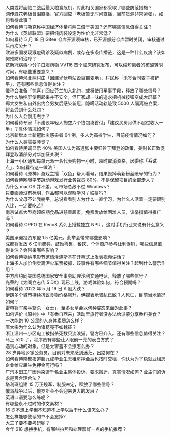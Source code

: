 人类或将面临二战后最大粮食危机，对此相关国家都采取了哪些防范措施？  
网传蜂花老板含泪直播，官方回应「老板暂无时间直播，目前货源非常紧张」，如何看待此事？  
如何看待马斯克称中国经济体量将两三倍于美国？还有哪些信息值得关注？  
为什么《英雄联盟》要把纯肉装设定为性价比非常低？  
如何看待 5 月 18 日 Gitee 仓库开源须审核，已开源部分仓库暂时关闭，审核通过后再次公开？  
欧洲多国发现猴痘确诊及疑似病例，或存在多条传播链，这是一种什么疾病？该如何预防和治疗？  
抗新冠病毒小分子口服药物 VV116 首个临床研究发布，可以缩短患者的核酸转阴时间，有哪些重要意义？  
如何看待河北两村庄「因建光伏电站毁百亩麦地」，村民称「未签合同麦子被铲平」，还有哪些信息值得关注？  
俄称会准备「惊喜」回应芬兰加入北约，或将使用军事手段，释放了哪些信号？  
为什么触控屏使用起来并不安全，但厂家却一味的追求把机械按钮变成大屏幕？  
郑大女生私自外出约会男友后感染新冠，隐瞒活动轨迹致 5000 人隔离被立案，将会受到什么处罚？  
为什么人会惯用右手？  
如何看待专家「不建议年轻人掏空六个钱包凑首付」「建议买房月供不超过收入一半」？具体情况如何？  
北京新增本土新冠肺炎感染者 64 例，多人为高校学生，目前疫情情况如何？  
为什么人类需要睡觉？  
如何看待民调显示 40% 美国人认为高通胀主要归咎于拜登的政策，美财长正敦促拜登取消部分对华加征关税？  
上海一小区通知每单元派一名代表购物一小时，超时取消资格，居委称「系试点」，如何看待这一做法？  
如何看待《原神》游戏主播「双鱼」帮人看号，结果毁掉萌新粉丝账号的行为？  
如何看待网曝字节跳动游戏发行业务裁员 80%，不是保留项目的全部走人？  
为什么 macOS 并不差，可市场总敌不过 Windows？  
只要画师没有标明，作品都可以观察学习 / 临摹吗？  
为什么父母不让我躺平，总说看看别人为什么一直学习，为什么人活着一定要跟别人比，一定要吃苦?  
南京试点大型商超临期食品进慈善超市，免费发放给困难人员，该举措值得推广吗？  
如何看待 OPPO 在 Reno8 系列上搭载独立 NPU ，这对手机行业来说有什么意义 ？  
美国承诺投资东盟 1.5 亿美元，此举会带来哪些影响？  
成都将发放 6 亿消费券，鼓励零售、餐饮、个体商户参与让利促销，哪些信息值得关注？会带来哪些影响？  
如何看待戛纳电影节邀请泽连斯基在开幕式上发表视频讲话？  
上海多人加价倒卖离沪火车票被抓，该事件有哪些细节值得关注？起到什么警示作用？  
中方应约同美国总统国家安全事务助理沙利文通电话，释放了哪些信号？  
光荣的《太阁立志传 5 DX》现已上线，游戏体验如何，符合预期吗？  
如何看待 2022 年 5 月 19 日 A 股大跌？  
伊朗多个城市持续抗议食物价格飙升，伊媒表示骚乱已致 1 人死亡，目前当地情况如何？  
雷电将军亲手斩杀「女士」，至冬女皇会以何种姿态来面对此事？  
如何评价《原神》中「有香自西来」活动里旅行者没办法给派蒙分享香料美食？  
一次能跑 10 公里的人身体素质怎么样？  
唐太宗为什么认为诸葛亮不如魏征？  
浙江温州一小区电工被指杀死数只流浪猫，警方已介入。还有哪些信息值得关注？  
马上 520 了，程序员有哪些让人眼前一亮的表白方式？  
遇到心动的对象，但是太害羞不会撩怎么办？  
28 岁异地乡镇公务员，目前对未来感到迷茫，出路何在？  
如何看待南都报道超九成毕业生无租房押金后也按时交租，你认为为了稳就业租房企业给应届生免押金可行吗？  
广汽本田工厂因污染遭千名业主集体投诉、要求搬迁，真实情况如何？业主们的诉求是否合理合法？  
塔利班组建 15 万正规军，制服未定，释放了哪些信号？  
俄乌战争以后，俄罗斯会不会迎来更大的发展？  
英语口语要怎么练呢？  
有哪些永不过时的作文素材？  
16 岁不想上学但不知道不上学以后干什么该怎么办？  
怎么样能够使读的书不会忘掉?  
大三了要不要考研呢？  
今年 618 想换手机，有哪些拍照和处理器好一点的手机推荐？  
